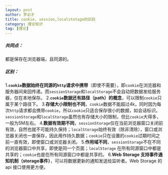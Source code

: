 ```yaml
---
layout: post
author: 罗必才
title: cookie, session,localstotage的区别
category: 理论知识
tag: [理论]
---
```


##### 共同点：

都是保存在浏览器端，且同源的。

##### 区别： 

1.**`cookie`数据始终在同源的`http`请求中携带**（即使不需要），即`cookie`在浏览器和服务器间来回传递。而`sessionStorage`和`localStorage`不会自动把数据发给服务器，仅在本地保存。
2.**`cookie`数据还有路径（path）的概念**，可以限制`cookie`只属于某个路径下。
3.**存储大小限制也不同**，`cookie`数据不能超过4k，同时因为每次`http`请求都会携带`cookie`，所以`cookie`只适合保存很小的数据，如会话标识。`sessionStorage`和`localStorage`虽然也有存储大小的限制，但比`cookie`大得多，一般为5M左右。
4.**数据有效期不同**，`sessionStorage`仅在当前浏览器窗口关闭前有效，自然也就不可能持久保持；`localStorage`始终有效（除非清除），窗口或浏览器关闭也一直保存，因此用作持久数据；`cookie`只在设置的`cookie`过期时间之前一直有效，即使窗口或浏览器关闭。
5.**作用域不同**，`sessionStorage`不在不同的浏览器窗口中共享，即使是同一个页面；`localStorage` 在所有同源窗口中都是共享的；`cookie`也是在所有同源窗口中都是共享的。
6.**Web Storage 支持事件通知机制（storage事件）**，可以将数据更新的通知发送给监听者。Web Storage 的 api 接口使用更方便。